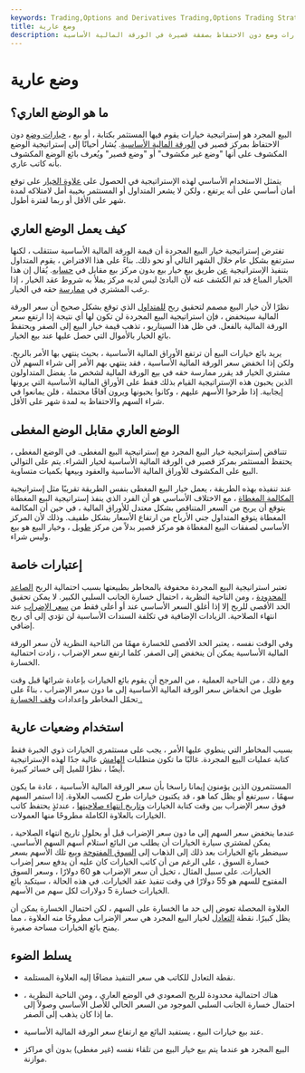```yaml
---
keywords: Trading,Options and Derivatives Trading,Options Trading Strategy and Education,Options and Derivatives,Strategy and Education
title: وضع عارية
description: البيع المجرد هو استراتيجية خيارات يقوم فيها المستثمر بكتابة (بيع) خيارات وضع دون الاحتفاظ بصفقة قصيرة في الورقة المالية الأساسية.
---
```


# وضع عارية
## ما هو الوضع العاري؟

البيع المجرد هو إستراتيجية خيارات يقوم فيها المستثمر بكتابة ، أو بيع ، [خيارات وضع](/putoption) دون الاحتفاظ بمركز قصير في [الورقة المالية الأساسية](/underlying-security). يُشار أحيانًا إلى إستراتيجية الوضع المكشوف على أنها "وضع غير مكشوف" أو "وضع قصير" ويُعرف بائع الوضع المكشوف بأنه كاتب عاري.

يتمثل الاستخدام الأساسي لهذه الإستراتيجية في الحصول على [علاوة الخيار](/premium) على توقع أمان أساسي على أنه يرتفع ، ولكن لا يشعر المتداول أو المستثمر بخيبة أمل لامتلاكه لمدة شهر على الأقل أو ربما لفترة أطول.

## كيف يعمل الوضع العاري

تفترض إستراتيجية خيار البيع المجردة أن قيمة الورقة المالية الأساسية ستتقلب ، لكنها سترتفع بشكل عام خلال الشهر التالي أو نحو ذلك. بناءً على هذا الافتراض ، يقوم المتداول بتنفيذ الإستراتيجية [عن](/short) طريق بيع خيار بيع بدون مركز بيع مقابل في [حسابه](/short). يُقال إن هذا الخيار المباع قد تم الكشف عنه لأن البادئ ليس لديه مركز يملأ به شروط عقد الخيار ، إذا رغب المشتري في [ممارسة](/exercise) حقه في الخيار.

نظرًا لأن خيار البيع مصمم لتحقيق ربح [للمتداول](/trader) الذي توقع بشكل صحيح أن سعر الورقة المالية سينخفض ، فإن استراتيجية البيع المجردة لن تكون لها أي نتيجة إذا ارتفع سعر الورقة المالية بالفعل. في ظل هذا السيناريو ، تذهب قيمة خيار البيع إلى الصفر ويحتفظ بائع الخيار بالأموال التي حصل عليها عند بيع الخيار.

يريد بائع خيارات البيع أن ترتفع الأوراق المالية الأساسية ، بحيث ينتهي بها الأمر بالربح. ولكن إذا انخفض سعر الورقة المالية الأساسية ، فقد ينتهي بهم الأمر إلى شراء السهم لأن مشتري الخيار قد يقرر ممارسة حقه في بيع الورقة المالية لشخص ما. يفضل المتداولون الذين يحبون هذه الإستراتيجية القيام بذلك فقط على الأوراق المالية الأساسية التي يرونها إيجابية. إذا طرحوا الأسهم عليهم ، وكانوا يحبونها ويرون آفاقًا محتملة ، فلن يمانعوا في شراء السهم والاحتفاظ به لمدة شهر على الأقل.

## الوضع العاري مقابل الوضع المغطى

تتناقض إستراتيجية خيار البيع المجرد مع إستراتيجية البيع المغطى. في الوضع المغطى ، يحتفظ المستثمر بمركز قصير في الورقة المالية الأساسية لخيار الشراء. يتم على التوالي البيع على المكشوف للأوراق المالية الأساسية والعقود وبيعها بكميات متساوية.

عند تنفيذه بهذه الطريقة ، يعمل خيار البيع المغطى بنفس الطريقة تقريبًا مثل إستراتيجية [المكالمة المغطاة](/coveredcall) ، مع الاختلاف الأساسي هو أن الفرد الذي ينفذ إستراتيجية البيع المغطاة يتوقع أن يربح من السعر المتناقص بشكل معتدل للأوراق المالية ، في حين أن المكالمة المغطاة يتوقع المتداول جني الأرباح من ارتفاع الأسعار بشكل طفيف. وذلك لأن المركز الأساسي لصفقات البيع المغطاة هو مركز قصير بدلاً من مركز [طويل](/long) ، وخيار البيع هو بيع وليس شراء.

## إعتبارات خاصة

تعتبر استراتيجية البيع المجردة محفوفة بالمخاطر بطبيعتها بسبب احتمالية الربح [الصاعد المحدودة](/upside) ، ومن الناحية النظرية ، احتمال خسارة الجانب السلبي الكبير. لا يمكن تحقيق الحد الأقصى للربح إلا إذا أغلق السعر الأساسي عند أو أعلى فقط من [سعر الإضراب](/strikeprice) عند انتهاء الصلاحية. الزيادات الإضافية في تكلفة السندات الأساسية لن تؤدي إلى أي ربح إضافي.

وفي الوقت نفسه ، يعتبر الحد الأقصى للخسارة مهمًا من الناحية النظرية لأن سعر الورقة المالية الأساسية يمكن أن ينخفض إلى الصفر. كلما ارتفع سعر الإضراب ، زادت احتمالية الخسارة.

ومع ذلك ، من الناحية العملية ، من المرجح أن يقوم بائع الخيارات بإعادة شرائها قبل وقت طويل من انخفاض سعر الورقة المالية الأساسية إلى ما دون سعر الإضراب ، بناءً على تحمّل المخاطر وإعدادات [وقف الخسارة .](/stop-lossorder)

## استخدام وضعيات عارية

بسبب المخاطر التي ينطوي عليها الأمر ، يجب على مستثمري الخيارات ذوي الخبرة فقط كتابة عمليات البيع المجردة. غالبًا ما تكون متطلبات [الهامش](/margin) عالية جدًا لهذه الإستراتيجية أيضًا ، نظرًا للميل إلى خسائر كبيرة.

المستثمرون الذين يؤمنون إيمانا راسخا بأن سعر الورقة المالية الأساسية ، عادة ما يكون سهمًا ، سيرتفع أو يظل كما هو ، قد يكتبون خيارات طرح لكسب العلاوة. إذا استمر السهم فوق سعر الإضراب بين وقت كتابة الخيارات [وتاريخ انتهاء صلاحيتها](/expirationdate) ، عندئذٍ يحتفظ كاتب الخيارات بالعلاوة الكاملة مطروحًا منها العمولات.

عندما ينخفض سعر السهم إلى ما دون سعر الإضراب قبل أو بحلول تاريخ انتهاء الصلاحية ، يمكن لمشتري سيارة الخيارات أن يطلب من البائع استلام أسهم السهم الأساسي. سيضطر بائع الخيارات بعد ذلك إلى الذهاب إلى [السوق المفتوحة](/open-market) وبيع تلك الأسهم بسعر خسارة السوق ، على الرغم من أن كاتب الخيارات كان عليه أن يدفع سعر إضراب الخيارات. على سبيل المثال ، تخيل أن سعر الإضراب هو 60 دولارًا ، وسعر السوق المفتوح للسهم هو 55 دولارًا في وقت تنفيذ عقد الخيارات. في هذه الحالة ، سيتكبد بائع الخيارات خسارة 5 دولارات لكل سهم من الأسهم.

العلاوة المحصلة تعوض إلى حد ما الخسارة على السهم ، لكن احتمال الخسارة يمكن أن يظل كبيرًا. نقطة [التعادل](/breakevenpoint) لخيار البيع المجرد هي سعر الإضراب مطروحًا منه العلاوة ، مما يمنح بائع الخيارات مساحة صغيرة.

## يسلط الضوء

- نقطة التعادل للكاتب هي سعر التنفيذ مضافًا إليه العلاوة المستلمة.

- هناك احتمالية محدودة للربح الصعودي في الوضع العاري ، ومن الناحية النظرية ، احتمال خسارة الجانب السلبي الموجود من السعر الحالي للأصل الأساسي وصولاً إلى ما إذا كان يذهب إلى الصفر.

- عند بيع خيارات البيع ، يستفيد البائع مع ارتفاع سعر الورقة المالية الأساسية.

- البيع المجرد هو عندما يتم بيع خيار البيع من تلقاء نفسه (غير مغطى) بدون أي مراكز موازنة.

